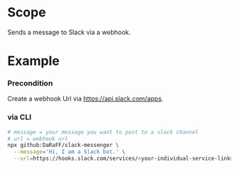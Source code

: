 # Scope

Sends a message to Slack via a webhook.

# Example

### Precondition

Create a webhook Url via https://api.slack.com/apps.

### via CLI

```bash
# message = your message you want to post to a slack channel
# url = webhook url
npx github:DaRaFF/slack-messenger \
  --message='Hi, I am a Slack bot.' \
  --url=https://hooks.slack.com/services/<your-individual-service-link>
```
